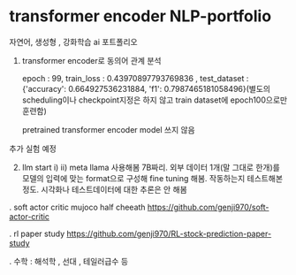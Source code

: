 # transformer encoder NLP-portfolio
자연어, 생성형 , 강화학습 ai 포트폴리오

1) transformer encoder로 동의어 관계 분석
   
   epoch : 99, train_loss : 0.43970897793769836 , test_dataset : {'accuracy': 0.664927536231884, 'f1': 0.7987465181058496}(별도의 scheduling이나 checkpoint지정은 하지 않고 train dataset에 epoch100으로만 훈련함)
   
   pretrained transformer encoder model 쓰지 않음
   
추가 실험 예정

2) llm start
   i)
   ii) meta llama 사용해봄 7B짜리. 외부 데이터 1개(말 그대로 한개)를 모델의 입력에 맞는 format으로 구성해 fine tuning 해봄. 작동하는지 테스트해본 정도. 시각화나 테스트데이터에 대한 추론은 안 해봄

. soft actor critic mujoco half cheeath
   https://github.com/genji970/soft-actor-critic
   
. rl paper study
https://github.com/genji970/RL-stock-prediction-paper-study

. 수학 : 해석학 , 선대 , 테일러급수 등
